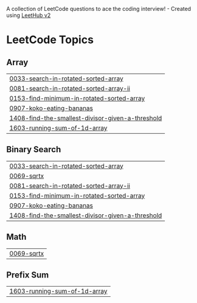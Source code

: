 A collection of LeetCode questions to ace the coding interview! - Created using [LeetHub v2](https://github.com/arunbhardwaj/LeetHub-2.0)
<!---LeetCode Topics Start-->
# LeetCode Topics
## Array
|  |
| ------- |
| [0033-search-in-rotated-sorted-array](https://github.com/shruthireddy-1505/October-25-/tree/master/0033-search-in-rotated-sorted-array) |
| [0081-search-in-rotated-sorted-array-ii](https://github.com/shruthireddy-1505/October-25-/tree/master/0081-search-in-rotated-sorted-array-ii) |
| [0153-find-minimum-in-rotated-sorted-array](https://github.com/shruthireddy-1505/October-25-/tree/master/0153-find-minimum-in-rotated-sorted-array) |
| [0907-koko-eating-bananas](https://github.com/shruthireddy-1505/October-25-/tree/master/0907-koko-eating-bananas) |
| [1408-find-the-smallest-divisor-given-a-threshold](https://github.com/shruthireddy-1505/October-25-/tree/master/1408-find-the-smallest-divisor-given-a-threshold) |
| [1603-running-sum-of-1d-array](https://github.com/shruthireddy-1505/October-25-/tree/master/1603-running-sum-of-1d-array) |
## Binary Search
|  |
| ------- |
| [0033-search-in-rotated-sorted-array](https://github.com/shruthireddy-1505/October-25-/tree/master/0033-search-in-rotated-sorted-array) |
| [0069-sqrtx](https://github.com/shruthireddy-1505/October-25-/tree/master/0069-sqrtx) |
| [0081-search-in-rotated-sorted-array-ii](https://github.com/shruthireddy-1505/October-25-/tree/master/0081-search-in-rotated-sorted-array-ii) |
| [0153-find-minimum-in-rotated-sorted-array](https://github.com/shruthireddy-1505/October-25-/tree/master/0153-find-minimum-in-rotated-sorted-array) |
| [0907-koko-eating-bananas](https://github.com/shruthireddy-1505/October-25-/tree/master/0907-koko-eating-bananas) |
| [1408-find-the-smallest-divisor-given-a-threshold](https://github.com/shruthireddy-1505/October-25-/tree/master/1408-find-the-smallest-divisor-given-a-threshold) |
## Math
|  |
| ------- |
| [0069-sqrtx](https://github.com/shruthireddy-1505/October-25-/tree/master/0069-sqrtx) |
## Prefix Sum
|  |
| ------- |
| [1603-running-sum-of-1d-array](https://github.com/shruthireddy-1505/October-25-/tree/master/1603-running-sum-of-1d-array) |
<!---LeetCode Topics End-->